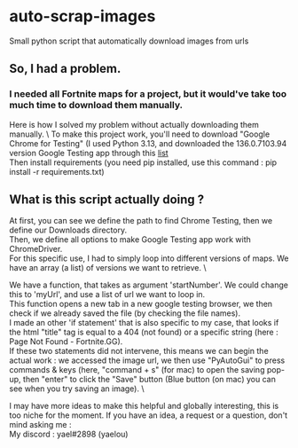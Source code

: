 # auto-scrap-images
Small python script that automatically download images from urls

## So, I had a problem.
### I needed all Fortnite maps for a project, but it would've take too much time to download them manually.

Here is how I solved my problem without actually downloading them manually. \\
To make this project work, you'll need to download "Google Chrome for Testing" (I used Python 3.13, and downloaded the 136.0.7103.94 version Google Testing app through this [list](https://googlechromelabs.github.io/chrome-for-testing/) \
Then install requirements (you need pip installed, use this command : pip install -r requirements.txt)

## What is this script actually doing ?

At first, you can see we define the path to find Chrome Testing, then we define our Downloads directory. \
Then, we define all options to make Google Testing app work with ChromeDriver. \
For this specific use, I had to simply loop into different versions of maps. We have an array (a list) of versions we want to retrieve. \\

We have a function, that takes as argument 'startNumber'. We could change this to 'myUrl', and use a list of url we want to loop in. \
This function opens a new tab in a new google testing browser, we then check if we already saved the file (by checking the file names). \
I made an other 'if statement' that is also specific to my case, that looks if the html "title" tag is equal to a 404 (not found) or a specific string (here : Page Not Found - Fortnite.GG). \
If these two statements did not intervene, this means we can begin the actual work : we accessed the image url, we then use "PyAutoGui" to press commands & keys (here, "command + s" (for mac) to open the saving pop-up, then "enter" to click the "Save" button (Blue button (on mac) you can see when you try saving an image). \\

I may have more ideas to make this helpful and globally interesting, this is too niche for the moment. If you have an idea, a request or a question, don't mind asking me : \
My discord : yael#2898 (yaelou)

